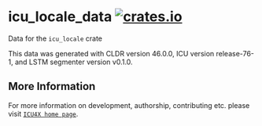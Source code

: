 # icu_locale_data [![crates.io](https://img.shields.io/crates/v/icu_locale_data)](https://crates.io/crates/icu_locale_data)

<!-- cargo-rdme start -->

Data for the `icu_locale` crate

This data was generated with CLDR version 46.0.0, ICU version release-76-1, and
LSTM segmenter version v0.1.0.

<!-- cargo-rdme end -->

## More Information

For more information on development, authorship, contributing etc. please visit [`ICU4X home page`](https://github.com/unicode-org/icu4x).
